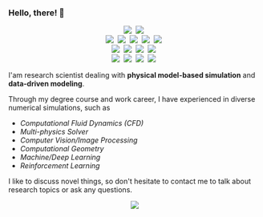 ### Hello, there! 👋

<p align="center">
  <img src="https://img.shields.io/badge/Python-3766AB?style=flat-square&logo=Python&logoColor=white"/></a>&nbsp 
  <img src="https://img.shields.io/badge/C++-00599C?style=flat-square&logo=C%2B%2B&logoColor=white"/></a>&nbsp
  <br>
  <img src="https://img.shields.io/badge/numpy-%23013243?style=flat-square&logo=numpy&logoColor=white"/></a>&nbsp
  <img src="https://img.shields.io/badge/SciPy-%230C55A5.svg?style=flat-squre&logo=scipy&logoColor=%white"/></a>&nbsp
  <img src="https://img.shields.io/badge/scikit--learn-%23F7931E.svg?style=flat-square&logo=scikit-learn&logoColor=white"/></a>&nbsp
  <img src="https://img.shields.io/badge/opencv-%23white.svg?style=flat-square&logo=opencv&logoColor=white"/></a>&nbsp
  <img src="https://img.shields.io/badge/TensorFlow-%23FF6F00.svg?style=flat-square&logo=TensorFlow&logoColor=white"/></a>&nbsp
  <br>
  <img src="https://img.shields.io/badge/latex-%23008080.svg?style=flat-square&logo=latex&logoColor=white"/></a>&nbsp
  <img src="https://img.shields.io/badge/markdown-%23000000.svg?style=flat-squre&logo=markdown&logoColor=white"/></a>&nbsp
  <img src="https://img.shields.io/badge/VIM-%2311AB00.svg?style=flat-square&logo=vim&logoColor=white"/></a>&nbsp
  <img src="https://img.shields.io/badge/Visual%20Studio%20Code-0078d7.svg?style=flat-square&logo=visual-studio-code&logoColor=white"/></a>&nbsp
  <br>
  <img src="https://img.shields.io/badge/Qt-%23217346.svg?style=flat-square&logo=Qt&logoColor=white"/></a>&nbsp
  <img src="https://img.shields.io/badge/github-%23121011.svg?style=flat-square&logo=github&logoColor=white"/></a>&nbsp
  <img src="https://img.shields.io/badge/gitlab-%23181717.svg?style=flat-square&logo=gitlab&logoColor=white"/></a>&nbsp
  <img src="https://img.shields.io/badge/Ubuntu-E95420?style=flat-square&logo=ubuntu&logoColor=white"/></a>&nbsp
</p>

I'am research scientist dealing with **physical model-based simulation** and **data-driven modeling**.

Through my degree course and work career, I have experienced in diverse numerical simulations, such as 
* *Computational Fluid Dynamics (CFD)*
* *Multi-physics Solver*
* *Computer Vision/Image Processing*
* *Computational Geometry*
* *Machine/Deep Learning*
* *Reinforcement Learning*

I like to discuss novel things, so don't hesitate to contact me to talk about research topics or ask any questions.

<p align='center'>
  <img src="https://github-readme-stats.vercel.app/api?username=swyang50066&show_icons=true&theme=vue"/>
</p>

<!--
![swyang's github stats](https://github-readme-stats.vercel.app/api?username=swyang50066&show_icons=true&theme=vue)
-->

<!--
**swyang50066/swyang50066** is a ✨ _special_ ✨ repository because its `README.md` (this file) appears on your GitHub profile.

Here are some ideas to get you started:

- 🔭 I’m currently working on ...
- 🌱 I’m currently learning ...
- 👯 I’m looking to collaborate on ...
- 🤔 I’m looking for help with ...
- 💬 Ask me about ...
- 📫 How to reach me: ...
- 😄 Pronouns: ...
- ⚡ Fun fact: ...
-->
